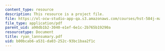 ```yaml
---
content_type: resource
description: This resource is a project file.
file: https://ol-ocw-studio-app-qa.s3.amazonaws.com/courses/hst-584j-magnetic-resonance-analytic-biochemical-and-imaging-techniques-spring-2006/b00bcab6a531da03252c93bc1baa2f1c_ryan_lannsumary.pdf
file_type: application/pdf
parent_uid: a90db1b2-3040-e1ef-6e1c-2b765b19290a
resourcetype: Document
title: ryan_lannsumary.pdf
uid: b00bcab6-a531-da03-252c-93bc1baa2f1c
---
```

